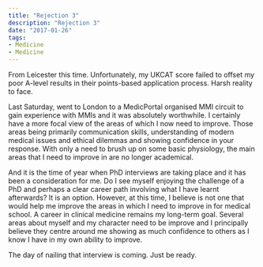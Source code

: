 ```yaml
---
title: "Rejection 3"
description: "Rejection 3"
date: "2017-01-26"
tags:
- Medicine
- Medicine
---
```




From Leicester this time. Unfortunately, my UKCAT score failed to offset my poor A-level results in their points-based application process. Harsh reality to face.
<!--more-->

Last Saturday, went to London to a MedicPortal organised MMI circuit to gain experience with MMIs and it was absolutely worthwhile. I certainly have a more focal view of the areas of which I now need to improve. Those areas being primarily communication skills, understanding of modern medical issues and ethical dilemmas and showing confidence in your response. With only a need to brush up on some basic physiology, the main areas that I need to improve in are no longer academical.

And it is the time of year when PhD interviews are taking place and it has been a consideration for me. Do I see myself enjoying the challenge of a PhD and perhaps a clear career path involving what I have learnt afterwards? It is an option. However, at this time, I believe is not one that would help me improve the areas in which I need to improve in for medical school. A career in clinical medicine remains my long-term goal. Several areas about myself and my character need to be improve and I principally believe they centre around me showing as much confidence to others as I know I have in my own ability to improve.

The day of nailing that interview is coming. Just be ready.